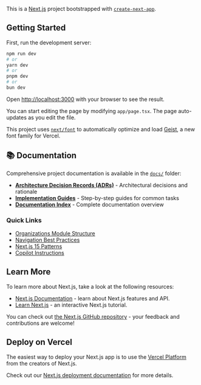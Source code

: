 This is a [Next.js](https://nextjs.org) project bootstrapped with [`create-next-app`](https://nextjs.org/docs/app/api-reference/cli/create-next-app).

## Getting Started

First, run the development server:

```bash
npm run dev
# or
yarn dev
# or
pnpm dev
# or
bun dev
```

Open [http://localhost:3000](http://localhost:3000) with your browser to see the result.

You can start editing the page by modifying `app/page.tsx`. The page auto-updates as you edit the file.

This project uses [`next/font`](https://nextjs.org/docs/app/building-your-application/optimizing/fonts) to automatically optimize and load [Geist](https://vercel.com/font), a new font family for Vercel.

## 📚 Documentation

Comprehensive project documentation is available in the [`docs/`](./docs) folder:

- **[Architecture Decision Records (ADRs)](./docs/adr/)** - Architectural decisions and rationale
- **[Implementation Guides](./docs/guides/)** - Step-by-step guides for common tasks
- **[Documentation Index](./docs/README.md)** - Complete documentation overview

### Quick Links

- [Organizations Module Structure](./docs/adr/ADR-001-admin-organizations-restructuring.md)
- [Navigation Best Practices](./docs/adr/ADR-002-admin-portal-home-navigation.md)
- [Next.js 15 Patterns](./docs/adr/ADR-004-next-js-15-params-and-ux-fixes.md)
- [Copilot Instructions](./.github/copilot-instructions.md)

## Learn More

To learn more about Next.js, take a look at the following resources:

- [Next.js Documentation](https://nextjs.org/docs) - learn about Next.js features and API.
- [Learn Next.js](https://nextjs.org/learn) - an interactive Next.js tutorial.

You can check out [the Next.js GitHub repository](https://github.com/vercel/next.js) - your feedback and contributions are welcome!

## Deploy on Vercel

The easiest way to deploy your Next.js app is to use the [Vercel Platform](https://vercel.com/new?utm_medium=default-template&filter=next.js&utm_source=create-next-app&utm_campaign=create-next-app-readme) from the creators of Next.js.

Check out our [Next.js deployment documentation](https://nextjs.org/docs/app/building-your-application/deploying) for more details.
